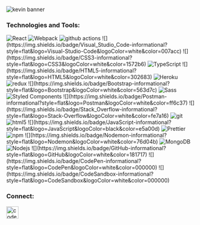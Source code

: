 ![kevin banner](https://i.ibb.co/3yhMMZY/98.jpg)

<h3>Technologies and Tools:</h3>


  <img alt="React" src="https://img.shields.io/badge/-React-45b8d8?style=flat-square&logo=react&logoColor=white" /> 
  <img alt="Webpack" src="https://img.shields.io/badge/-Webpack-8DD6F9?style=flat-square&logo=webpack&logoColor=white" /> 
  <img alt="github actions" src="https://img.shields.io/badge/-Github_Actions-2088FF?style=flat-square&logo=github-actions&logoColor=white" /> 
  ![](https://img.shields.io/badge/Visual_Studio_Code-informational?style=flat&logo=Visual-Studio-Code&logoColor=white&color=007acc)
  ![](https://img.shields.io/badge/CSS3-informational?style=flat&logo=CSS3&logoColor=white&color=1572b6)
  <img alt="TypeScript" src="https://img.shields.io/badge/-TypeScript-007ACC?style=flat-square&logo=typescript&logoColor=white" />
  ![](https://img.shields.io/badge/HTML5-informational?style=flat&logo=HTML5&logoColor=white&color=302683)
  <img alt="Heroku" src="https://img.shields.io/badge/-Heroku-430098?style=flat-square&logo=heroku&logoColor=white" />
  <img alt="redux" src="https://img.shields.io/badge/-Redux-764ABC?style=flat-square&logo=redux&logoColor=white" />
  ![](https://img.shields.io/badge/Bootstrap-informational?style=flat&logo=Bootstrap&logoColor=white&color=563d7c)
  <img alt="Sass" src="https://img.shields.io/badge/-Sass-CC6699?style=flat-square&logo=sass&logoColor=white" />
  <img alt="Styled Components" src="https://img.shields.io/badge/-Styled_Components-db7092?style=flat-square&logo=styled-components&logoColor=white" />
  ![](https://img.shields.io/badge/Postman-informational?style=flat&logo=Postman&logoColor=white&color=ff6c37)
  ![](https://img.shields.io/badge/Stack_Overflow-informational?style=flat&logo=Stack-Overflow&logoColor=white&color=fe7a16)
  <img alt="git" src="https://img.shields.io/badge/-Git-F05032?style=flat-square&logo=git&logoColor=white" />
  <img alt="html5" src="https://img.shields.io/badge/-HTML5-E34F26?style=flat-square&logo=html5&logoColor=white" />
  ![](https://img.shields.io/badge/JavaScript-informational?style=flat&logo=JavaScript&logoColor=black&color=e5a00d)
  <img alt="Prettier" src="https://img.shields.io/badge/-Prettier-F7B93E?style=flat-square&logo=prettier&logoColor=white" />
  <img alt="npm" src="https://img.shields.io/badge/-NPM-CB3837?style=flat-square&logo=npm&logoColor=white" />
  ![](https://img.shields.io/badge/Nodemon-informational?style=flat&logo=Nodemon&logoColor=white&color=76d04b)
  <img alt="MongoDB" src="https://img.shields.io/badge/-MongoDB-13aa52?style=flat-square&logo=mongodb&logoColor=white" />
  <img alt="Nodejs" src="https://img.shields.io/badge/-Nodejs-43853d?style=flat-square&logo=Node.js&logoColor=white" />
  ![](https://img.shields.io/badge/GitHub-informational?style=flat&logo=GitHub&logoColor=white&color=181717)
  ![](https://img.shields.io/badge/CodePen-informational?style=flat&logo=CodePen&logoColor=white&color=000000)
  ![](https://img.shields.io/badge/CodeSandbox-informational?style=flat&logo=CodeSandbox&logoColor=white&color=000000)


<h3>Connect:</h3>

[<img align="left" alt="codeSTACKr | LinkedIn" width="32px" src="https://cdn.jsdelivr.net/npm/simple-icons@v3/icons/linkedin.svg" />][linkedin]

<br>
<br />

[linkedin]: https://www.linkedin.com/in/kev-schmidt/
